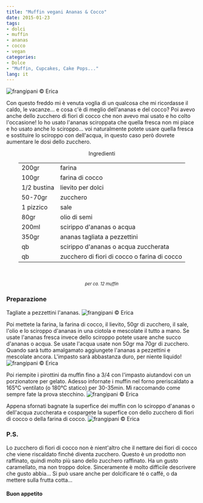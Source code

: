 ```yaml
---
title: "Muffin vegani Ananas & Cocco"
date: 2015-01-23
tags:
- dolci
- muffin
- ananas
- cocco
- vegan
categories:
- Dolce
- "Muffin, Cupcakes, Cake Pops..."
lang: it
---
```

![](header.jpg "frangipani © Erica")

Con questo freddo mi è venuta voglia di un qualcosa che mi ricordasse il caldo, le vacanze... e cosa c'è di meglio dell'ananas e del cocco? Poi avevo anche dello zucchero di fiori di cocco che non avevo mai usato e ho colto l'occasione! Io ho usato l'ananas sciroppata che quella fresca non mi piace e ho usato anche lo sciroppo... voi naturalmente potete usare quella fresca e sostituire lo sciroppo con dell'acqua, in questo caso però dovrete aumentare le dosi dello zucchero.


<div id="wrapper" style="text-align: center">
  <div id="yourdiv" style="display: inline-block;">
    <div class="ingredients">
      <div class="ingredients-title">Ingredienti</div>
      <table>
        <tbody>
          </tr>
          <tr>
            <td>200gr</td>
            <td>farina</td>
          </tr>
          <tr>
            <td>100gr</td>
            <td>farina di cocco</td>
          </tr>
          <tr>
            <td>1/2 bustina</td>
            <td>lievito per dolci</td>
          </tr>
          <tr>
            <td>50-70gr</td>
            <td>zucchero</td>
          </tr>
          <tr>
            <td>1 pizzico</td>
            <td>sale</td>
          </tr>
          <tr>
            <td>80gr</td>
            <td>olio di semi</td>
          </tr>
          <tr>
            <td>200ml</td>
            <td>scirippo d'ananas o acqua</td>
          </tr>
          <tr>
            <td>350gr</td>
            <td>ananas tagliata a pezzettini</td>
          </tr>
          <tr>
            <td>qb</td>
            <td>scirippo d'ananas o acqua zuccherata</td>
          </tr>
          <tr>
            <td>qb</td>
            <td>zucchero di fiori di cocco o farina di cocco</td>  
          </tr>
        </tbody>
      </table>
      <br></br>
      <i class="pull-right" style="font-size: 80%;">per ca. 12 muffin</i>
    </div>
  </div>
</div>


<h3>
  <font color="grey">
    <i class="fa fa-cogs"></i>
  </font> Preparazione
</h3>

Tagliate a pezzettini l'ananas.
![](ananas.jpg "frangipani © Erica")

Poi mettete la farina, la farina di cocco, il lievito, 50gr di zucchero, il sale, l'olio e lo sciroppo d'ananas in una ciotola e mescolate il tutto a mano. Se usate l'ananas fresca invece dello sciroppo potete usare anche succo d'ananas o acqua. Se usate l'acqua usate non 50gr ma 70gr di zucchero. Quando sarà tutto amalgamato aggiungete l'ananas a pezzettini e mescolate ancora. L'impasto sarà abbastanza duro, per niente liquido!
![](impasto.jpg "frangipani © Erica")

Poi riempite i pirottini da muffin fino a 3/4 con l'impasto aiutandovi con un porzionatore per gelato. Adesso infornate i muffin nel forno preriscaldato a 165°C ventilato (o 180°C statico) per 30-35min. Mi raccomando come sempre fate la prova stecchino.
![](sfornati.jpg "frangipani © Erica")

Appena sfornati bagnate la superfice dei muffin con lo sciroppo d'ananas o dell'acqua zuccherata e cospargete la superfice con dello zucchero di fiori di cocco o della farina di cocco.
![](risultato.jpg "frangipani © Erica")

<h3>
  <font color="#FFCC00">
    <i class="fa fa-lightbulb-o"></i>
  </font> P.S.
</h3>

Lo zucchero di fiori di cocco non è nient'altro che il nettare dei fiori di cocco che viene riscaldato finché diventa zucchero. Questo è un prodotto non raffinato, quindi molto più sano dello zucchero raffinato. Ha un gusto caramellato, ma non troppo dolce. Sinceramente è molto difficile descrivere che gusto abbia... Si può usare anche per dolcificare té o caffé, o da mettere sulla frutta cotta...


<h4>Buon appetito
  <font color="red">
    <i class="fa fa-smile-o"></i>
  </font>
</h4>
